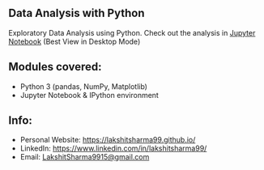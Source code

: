 ## Data Analysis with Python

Exploratory Data Analysis using Python. Check out the analysis in <a href="https://github.com/lakshitsharma99/Data-Analysis-with-Python/blob/main/Data%20Analysis%20with%20Python.ipynb">Jupyter Notebook</a> (Best View in Desktop Mode)


## Modules covered:

* Python 3 (pandas, NumPy, Matplotlib)
* Jupyter Notebook & IPython environment 

## Info:

* Personal Website: <https://lakshitsharma99.github.io/>
* LinkedIn: <https://www.linkedin.com/in/lakshitsharma99/>
* Email: <a href="mailto:lakshitsharma9915@gmail.com">LakshitSharma9915@gmail.com</a>
